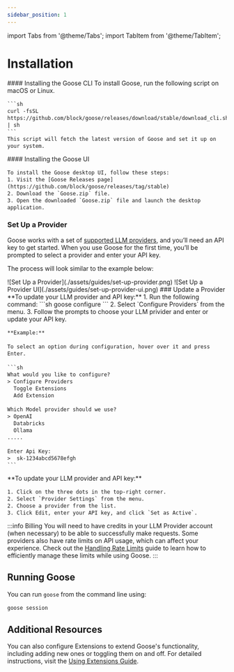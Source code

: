 ```yaml
---
sidebar_position: 1
---
```

import Tabs from '@theme/Tabs';
import TabItem from '@theme/TabItem';

# Installation

<Tabs>
  <TabItem value="cli" label="Goose CLI" default>
    #### Installing the Goose CLI
    To install Goose, run the following script on macOS or Linux. 

    ```sh
    curl -fsSL https://github.com/block/goose/releases/download/stable/download_cli.sh | sh
    ```
    This script will fetch the latest version of Goose and set it up on your system.
  </TabItem>
  <TabItem value="ui" label="Goose UI">
    #### Installing the Goose UI

    To install the Goose desktop UI, follow these steps: 
    1. Visit the [Goose Releases page](https://github.com/block/goose/releases/tag/stable)
    2. Download the `Goose.zip` file.
    3. Open the downloaded `Goose.zip` file and launch the desktop application.
  </TabItem>
</Tabs>

### Set Up a Provider
Goose works with a set of [supported LLM providers][providers], and you’ll need an API key to get started. When you use Goose for the first time, you’ll be prompted to select a provider and enter your API key.

The process will look similar to the example below:

<Tabs>
  <TabItem value="cli" label="Goose CLI" default>
    ![Set Up a Provider](./assets/guides/set-up-provider.png)
  </TabItem>
  <TabItem value="ui" label="Goose UI">
    ![Set Up a Provider UI](./assets/guides/set-up-provider-ui.png)
  </TabItem>
</Tabs>
### Update a Provider
<Tabs>
  <TabItem value="cli" label="Goose CLI" default>
    **To update your LLM provider and API key:** 
    1. Run the following command: 
    ```sh
    goose configure
    ```
    2. Select `Configure Providers` from the menu.
    3. Follow the prompts to choose your LLM privider and enter or update your API key. 

    **Example:**

    To select an option during configuration, hover over it and press Enter.

    ```sh
    What would you like to configure?
    > Configure Providers
      Toggle Extensions
      Add Extension

    Which Model provider should we use?
    > OpenAI
      Databricks
      Ollama
    .....

    Enter Api Key:
    >  sk-1234abcd5678efgh
    ```
  </TabItem>
  <TabItem value="ui" label="Goose UI">
  **To update your LLM provider and API key:** 

    1. Click on the three dots in the top-right corner.
    2. Select `Provider Settings` from the menu.
    2. Choose a provider from the list.
    3. Click Edit, enter your API key, and click `Set as Active`.

  </TabItem>
</Tabs>

:::info Billing
You will need to have credits in your LLM Provider account (when necessary) to be able to successfully make requests. Some providers also have rate limits on API usage, which can affect your experience. Check out the [Handling Rate Limits][handling-rate-limits] guide to learn how to efficiently manage these limits while using Goose.
:::

## Running Goose

You can run `goose` from the command line using:

```sh
goose session
```


## Additional Resources

You can also configure Extensions to extend Goose's functionality, including adding new ones or toggling them on and off. For detailed instructions, visit the [Using Extensions Guide][using-extensions].

[using-extensions]: https://block.github.io/goose/configuration.html
[providers]: https://block.github.io/goose/plugins/providers.html
[handling-rate-limits]: https://block.github.io/goose/v1/docs/guidance/handling-llm-rate-limits-with-goose
[mcp]: https://www.anthropic.com/news/model-context-protocol